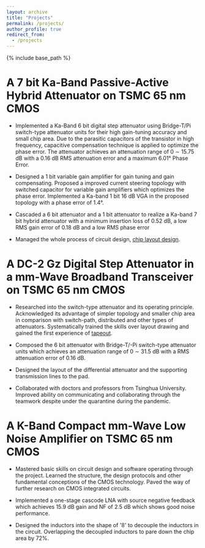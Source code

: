 ```yaml
---
layout: archive
title: "Projects"
permalink: /projects/
author_profile: true
redirect_from:
  - /projects
---
```


{% include base_path %}


A 7 bit Ka-Band Passive-Active Hybrid Attenuator on TSMC 65 nm CMOS
======
- Implemented a  Ka-Band  6 bit digital step attenuator using Bridge-T/Pi switch-type attenuator units for their high gain-tuning accuracy and small chip area. Due to the parasitic capacitors of the transistor in high frequency, capacitive compensation technique is applied to  optimize the phase error. The attenuator achieves an attenuation range of 0 $\sim$ 15.75 dB  with a 0.16 dB RMS attenuation error and a maximum 6.01° Phase Error.

- Designed a 1 bit variable gain amplifier for gain tuning and gain compensating. Proposed a improved current steering topology with switched capacitor for variable gain amplifiers which optimizes the phase error. Implemented a  Ka-band  1 bit 16 dB VGA in the proposed topology with a phase error of 1.4°.

- Cascaded a  6 bit attenuator and a 1 bit attenuator to realize a Ka-band 7 bit hybrid attenuator with a minimum insertion loss of 0.52 dB, a low RMS gain error of 0.18 dB and a low RMS phase error

- Managed the whole process of circuit design, [chip layout design](chip1.png). 
  
 


A  DC-2 Gz Digital Step Attenuator in a mm-Wave Broadband Transceiver on TSMC 65 nm CMOS
======
- Researched into the switch-type attenuator and its operating principle. Acknowledged its advantage of simpler topology and smaller chip area in comparison with switch-path, distributed and other types of attenuators. Systematically trained the skills over layout drawing and gained the first experience of [tapeout](chip2.png).
  
- Composed the 6 bit attenuator with Bridge-T/-Pi switch-type attenuator units which achieves an attenuation range of 0 $\sim$ 31.5 dB  with a RMS attenuation error of 0.16 dB.
  
- Designed the layout of the differential attenuator and the supporting transmission lines to the pad.
  
- Collaborated with doctors and professors from Tsinghua University. Improved ability on communicating and collaborating through the teamwork despite under the quarantine during the pandemic.
  

A K-Band Compact mm-Wave Low Noise Amplifier on TSMC 65 nm CMOS  
======
- Mastered basic skills on circuit design and software operating through the project. Learned the structure, the design protocols and other fundamental conceptions of the CMOS technology. Paved the way of further research on CMOS integrated circuits.
  
- Implemented a one-stage cascode LNA with source negative feedback which achieves 15.9 dB gain and NF of 2.5 dB which shows good noise performance. 

- Designed the inductors into the shape of '8' to decouple the inductors in the circuit. Overlapping the decoupled inductors to pare down the chip area by 72%.
 
